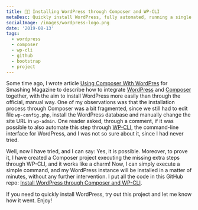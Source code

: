 ```yaml
---
title: 👩‍🔧 Installing WordPress through Composer and WP-CLI
metaDesc: Quickly install WordPress, fully automated, running a single command... how could I live without this?
socialImage: /images/wordpress-logo.png
date: '2019-08-13'
tags:
  - wordpress
  - composer
  - wp-cli
  - github
  - bootstrap
  - project
---
```


Some time ago, I wrote article [Using Composer With WordPres](shttps://www.smashingmagazine.com/2019/03/composer-wordpress/) for Smashing Magazine to describe how to integrate [WordPress](https://wordpress.org) and [Composer](https://getcomposer.org) together, with the aim to install WordPress more easily than through the official, manual way. One of my observations was that the installation process through Composer was a bit fragmented, since we still had to edit file `wp-config.php`, install the WordPress database and manually change the site URL in `wp-admin`. One reader asked, through a comment, if it was possible to also automate this step through [WP-CLI](https://wp-cli.org/), the command-line interface for WordPress, and I was not so sure about it, since I had never tried.

Well, now I have tried, and I can say: Yes, it is possible. Moreover, to prove it, I have created a Composer project executing the missing extra steps through WP-CLI, and it works like a charm! Now, I can simply execute a simple command, and my WordPress instance will be installed in a matter of minutes, without any further intervention. I put all the code in this GitHub repo: [Install WordPress through Composer and WP-CLI](https://github.com/leoloso/wp-install).

<!--
Check out how it goes:

![Installing WordPress through the project](/images/....gif "Installing WordPress through the project")-->

If you need to quickly install WordPress, try out this project and let me know how it went. Enjoy!